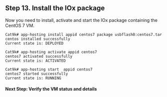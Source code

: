 ## Step 13. Install the IOx package

Now you need to install, activate and start the IOx package containing the
CentOS 7 VM.

```
Cat9k# app-hosting install appid centos7 package usbflash0:centos7.tar
centos installed successfully
Current state is: DEPLOYED

Cat9k# app-hosting activate appid centos7
centos7 activated successfully
Current state is: ACTIVATED

Cat9k# app-hosting start  appid centos7
centos7 started successfully
Current state is: RUNNING
```

#### Next Step: Verify the VM status and details
